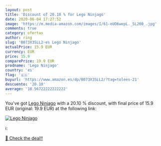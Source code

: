 ```yaml
---
layout: post
title: 'Discount of 20.10 % for Lego Ninjago'
date: 2020-06-04 17:27:52
image: 'https://m.media-amazon.com/images/I/61-eUO6wepL._SL200_.jpg'
comments: true
category: ofertas
author: ring
slug: 'B073X3SLL2-es Lego Ninjago'
actualPrice: 15.9 EUR
currency: EUR
price: 15.9
comparePrice: 19.9 EUR
prodname: 'Lego Ninjago'
country: 'es'
flag: '🇪🇸'
buyurl: 'https://www.amazon.es/dp/B073X3SLL2/?tag=tolees-21'
descuento: '20.10'
average: '18.56722222222222'
---
```


You've got [Lego Ninjago](https://www.amazon.es/dp/B073X3SLL2/?tag=tolees-21) with a  20.10 % discount, with final price of 15.9 EUR (original: 19.9 EUR) at the following link:

[![Lego Ninjago](https://m.media-amazon.com/images/I/61-eUO6wepL._SL200_.jpg)](https://www.amazon.es/dp/B073X3SLL2/?tag=tolees-21)

ℹ️:


[🛒 Check the deal!!](https://www.amazon.es/dp/B073X3SLL2/?tag=tolees-21)
